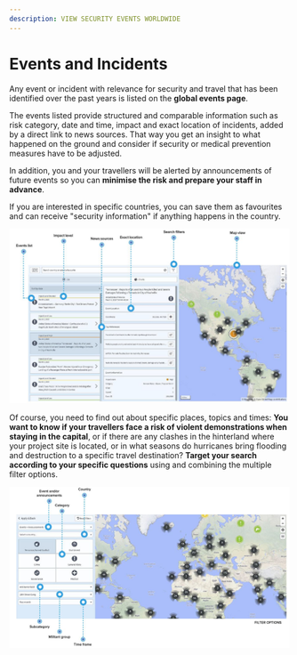 ```yaml
---
description: VIEW SECURITY EVENTS WORLDWIDE
---
```


# Events and Incidents

Any event or incident with relevance for security and travel that has been identified over the past years is listed on the **global events page**.

The events listed provide structured and comparable information such as risk category, date and time, impact and exact location of incidents, added by a direct link to news sources. That way you get an insight to what happened on the ground and consider if security or medical prevention measures have to be adjusted.

In addition, you and your travellers will be alerted by announcements of future events so you can **minimise the risk and prepare your staff in advance**.

If you are interested in specific countries, you can save them as favourites and can receive "security information" if anything happens in the country.

![](../.gitbook/assets/global-events-list%20%283%29.JPG)

Of course, you need to find out about specific places, topics and times: **You want to know if your travellers face a risk of violent demonstrations when staying in the capital**, or if there are any clashes in the hinterland where your project site is located, or in what seasons do hurricanes bring flooding and destruction to a specific travel destination? **Target your search according to your specific questions** using and combining the multiple filter options.

![](../.gitbook/assets/global-events-list_2.JPG)

